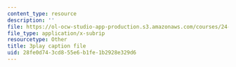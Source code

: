 ```yaml
---
content_type: resource
description: ''
file: https://ol-ocw-studio-app-production.s3.amazonaws.com/courses/24-908-creole-language-and-caribbean-identities-spring-2017/28fe0d743cd855e6b1fe1b2928e329d6_JDRa0SwOf2k.vtt
file_type: application/x-subrip
resourcetype: Other
title: 3play caption file
uid: 28fe0d74-3cd8-55e6-b1fe-1b2928e329d6
---
```

